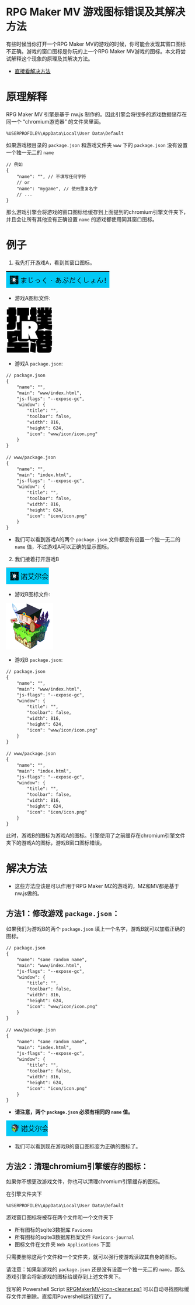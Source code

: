 
# RPG Maker MV 游戏图标错误及其解决方法

有些时候当你打开一个RPG Maker MV的游戏的时候，你可能会发现其窗口图标不正确。游戏的窗口图标是你玩的上一个RPG Maker MV游戏的图标。本文将尝试解释这个现象的原理及其解决方法。

* [直接看解决方法](#解决方法)

# 原理解释

RPG Maker MV 引擎是基于 nw.js 制作的。因此引擎会将很多的游戏数据储存在同一个 “chromium游览器” 的文件夹里面。

```
%USERPROFILE%\AppData\Local\User Data\Default
```

如果游戏根目录的 `package.json` 和游戏文件夹 `www` 下的 `package.json` 没有设置一个独一无二的 `name`

```jsonc
// 例如
{
    "name": "", // 不填写任何字符
    // or
    "name": "mygame", // 使用重复名字
    // ...
}
```

那么游戏引擎会将游戏的窗口图标给缓存到上面提到的chromium引擎文件夹下，并且会让所有其他没有正确设置 `name` 的游戏都使用同其窗口图标。

# 例子

1. 我先打开游戏A，看到其窗口图标。

![game_a_title.png](./res/game_a_title.png)

* 游戏A图标文件:

![game_a_icon.png](./res/game_a_icon.png)

* 游戏A `package.json`:

```jsonc
// package.json
{
    "name": "",
    "main": "www/index.html",
    "js-flags": "--expose-gc",
    "window": {
        "title": "",
        "toolbar": false,
        "width": 816,
        "height": 624,
        "icon": "www/icon/icon.png"
    }
}

// www/package.json
{
    "name": "",
    "main": "index.html",
    "js-flags": "--expose-gc",
    "window": {
        "title": "",
        "toolbar": false,
        "width": 816,
        "height": 624,
        "icon": "icon/icon.png"
    }
}
```

* 我们可以看到游戏A的两个 `package.json` 文件都没有设置一个独一无二的 `name` 值，不过游戏A可以正确的显示图标。

2. 我们接着打开游戏B

![game_b_title.png](./res/game_b_title.png)

* 游戏B图标文件:

![game_b_icon.png](./res/game_b_icon.png)

* 游戏B `package.json`:

```jsonc
// package.json
{
    "name": "",
    "main": "www/index.html",
    "js-flags": "--expose-gc",
    "window": {
        "title": "",
        "toolbar": false,
        "width": 816,
        "height": 624,
        "icon": "www/icon/icon.png"
    }
}

// www/package.json
{
    "name": "",
    "main": "index.html",
    "js-flags": "--expose-gc",
    "window": {
        "title": "",
        "toolbar": false,
        "width": 816,
        "height": 624,
        "icon": "icon/icon.png"
    }
}
```

此时，游戏B的图标为游戏A的图标。引擎使用了之前缓存在chromium引擎文件夹下的游戏A的图标，游戏B窗口图标错误。

# 解决方法

* 这些方法应该是可以作用于RPG Maker MZ的游戏的，MZ和MV都是基于nw.js做的。

## 方法1：修改游戏 `package.json`：

如果我们为游戏B的两个 `package.json` 填上一个名字，游戏B就可以加载正确的图标。

```jsonc
// package.json
{
    "name": "same random name",
    "main": "www/index.html",
    "js-flags": "--expose-gc",
    "window": {
        "title": "",
        "toolbar": false,
        "width": 816,
        "height": 624,
        "icon": "www/icon/icon.png"
    }
}

// www/package.json
{
    "name": "same random name",
    "main": "index.html",
    "js-flags": "--expose-gc",
    "window": {
        "title": "",
        "toolbar": false,
        "width": 816,
        "height": 624,
        "icon": "icon/icon.png"
    }
}
```

* **请注意，两个 `package.json` 必须有相同的 `name` 值。**

![game_b_title_2.png](./res/game_b_title_2.png)

* 我们可以看到现在游戏B的窗口图标变为正确的图标了。

## 方法2：清理chromium引擎缓存的图标：

如果你不想更改游戏文件，你也可以清理chromium引擎缓存的图标。

在引擎文件夹下

```
%USERPROFILE%\AppData\Local\User Data\Default
```

游戏窗口图标将被存在两个文件和一个文件夹下

* 所有图标的sqite3数据库 `Favicons`
* 所有图标的sqite3数据库档案文件 `Favicons-journal`
* 图标文件在文件夹 `Web Applications` 下面

只需要删除这两个文件和一个文件夹，就可以强行使游戏读取其自身的图标。

请注意：如果新游戏的 `package.json` 还是没有设置一个独一无二的 `name`，那么游戏引擎会将新游戏的图标给缓存到上述文件夹下。

我写的 Powershell Script [RPGMakerMV-icon-cleaner.ps1](./RPGMakerMV-icon-cleaner.ps1) 可以自动寻找图标缓存文件并删除。直接用Powershell运行就行了。


